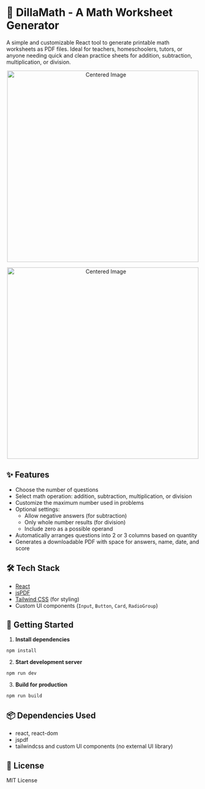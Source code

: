 # 🧮 DillaMath - A Math Worksheet Generator

A simple and customizable React tool to generate printable math worksheets as PDF files. Ideal for teachers, homeschoolers, tutors, or anyone needing quick and clean practice sheets for addition, subtraction, multiplication, or division.

<p align="center">
  <img src="https://github.com/user-attachments/assets/df1c6319-c776-4392-9e17-96a3af71e506" alt="Centered Image" width="500" />
</p>

<p align="center">
  <img src="https://github.com/user-attachments/assets/872a62e4-c936-4d45-81b5-4d420078bcbd" alt="Centered Image" width="500" />
</p>

## ✨ Features

- Choose the number of questions
- Select math operation: addition, subtraction, multiplication, or division
- Customize the maximum number used in problems
- Optional settings:
  - Allow negative answers (for subtraction)
  - Only whole number results (for division)
  - Include zero as a possible operand
- Automatically arranges questions into 2 or 3 columns based on quantity
- Generates a downloadable PDF with space for answers, name, date, and score

## 🛠️ Tech Stack

- [React](https://reactjs.org/)
- [jsPDF](https://github.com/parallax/jsPDF)
- [Tailwind CSS](https://tailwindcss.com/) (for styling)
- Custom UI components (`Input`, `Button`, `Card`, `RadioGroup`)

## 🚀 Getting Started

1. **Install dependencies**

```
npm install
```

2. **Start development server**

```
npm run dev
```
3. **Build for production**

```
npm run build
```
## 📦 Dependencies Used
- react, react-dom
- jspdf
- tailwindcss and custom UI components (no external UI library)

## 📄 License
MIT License
